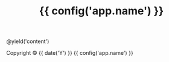 
<!DOCTYPE html>


<html lang="en">
<head>
    <meta charset="UTF-8">
    <meta name="viewport" content="width=device-width, initial-scale=1.0">
    <title>{{ config('app.name') }} - @yield('subject')</title>
    <style>
        /* Your email styling here */
    </style>
</head>
<body>
    <header>
        <h1>{{ config('app.name') }}</h1>
    </header>
    <main>
        @yield('content')
    </main>
    <footer>
        <p>Copyright © {{ date('Y') }} {{ config('app.name') }}</p>
    </footer>
</body>
</html>
